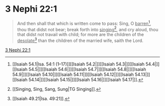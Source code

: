 # 3 Nephi 22:1

> And then shall that which is written come to pass: Sing, O <u>barren</u>[^a], thou that didst not bear; break forth into <u>singing</u>[^b], and cry aloud, thou that didst not travail with child; for more are the children of the <u>desolate</u>[^c] than the children of the married wife, saith the Lord.

[3 Nephi 22:1](https://www.churchofjesuschrist.org/study/scriptures/bofm/3-ne/22?lang=eng&id=p1#p1)


[^a]: [[Isaiah 54.1|Isa. 54:1 (1–17)]][[Isaiah 54.2|]][[Isaiah 54.3|]][[Isaiah 54.4|]][[Isaiah 54.5|]][[Isaiah 54.6|]][[Isaiah 54.7|]][[Isaiah 54.8|]][[Isaiah 54.9|]][[Isaiah 54.10|]][[Isaiah 54.11|]][[Isaiah 54.12|]][[Isaiah 54.13|]][[Isaiah 54.14|]][[Isaiah 54.15|]][[Isaiah 54.16|]][[Isaiah 54.17|]].  
[^b]: [[Singing, Sing, Sang, Sung|TG Singing]].  
[^c]: [[Isaiah 49.21|Isa. 49:21]].  
